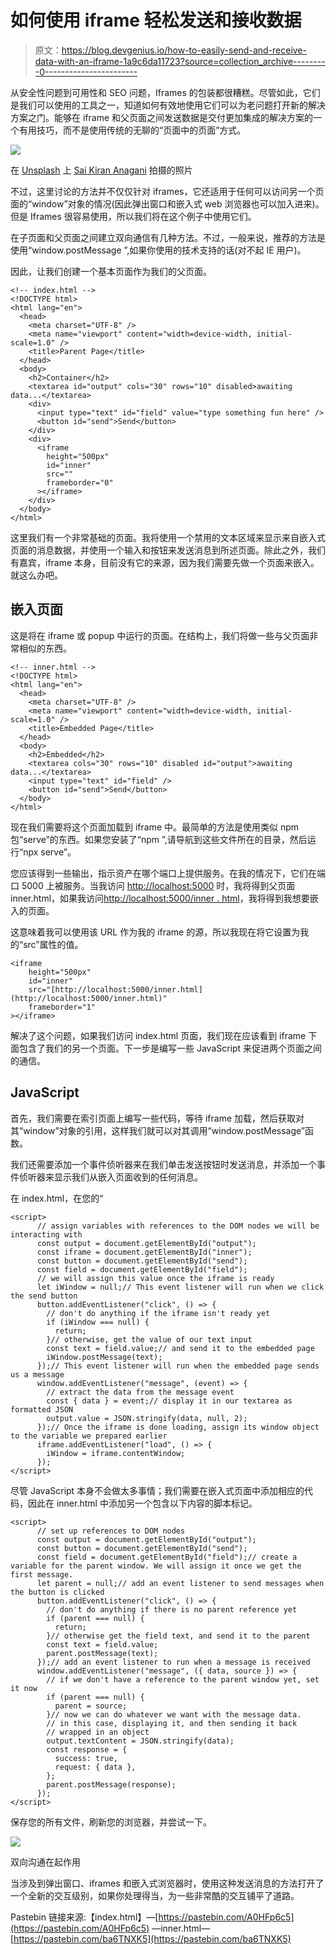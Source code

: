 # 如何使用 iframe 轻松发送和接收数据

> 原文：<https://blog.devgenius.io/how-to-easily-send-and-receive-data-with-an-iframe-1a9c6da11723?source=collection_archive---------0----------------------->

从安全性问题到可用性和 SEO 问题，Iframes 的包装都很糟糕。尽管如此，它们是我们可以使用的工具之一，知道如何有效地使用它们可以为老问题打开新的解决方案之门。能够在 iframe 和父页面之间发送数据是交付更加集成的解决方案的一个有用技巧，而不是使用传统的无聊的“页面中的页面”方式。

![](img/0f72f4a9e3ac3d50a333af037749fbb4.png)

在 [Unsplash](https://unsplash.com/s/photos/html?utm_source=unsplash&utm_medium=referral&utm_content=creditCopyText) 上 [Sai Kiran Anagani](https://unsplash.com/@_imkiran?utm_source=unsplash&utm_medium=referral&utm_content=creditCopyText) 拍摄的照片

不过，这里讨论的方法并不仅仅针对 iframes，它还适用于任何可以访问另一个页面的“window”对象的情况(因此弹出窗口和嵌入式 web 浏览器也可以加入进来)。但是 Iframes 很容易使用，所以我们将在这个例子中使用它们。

在子页面和父页面之间建立双向通信有几种方法。不过，一般来说，推荐的方法是使用“window.postMessage ”,如果你使用的技术支持的话(对不起 IE 用户)。

因此，让我们创建一个基本页面作为我们的父页面。

```
<!-- index.html -->
<!DOCTYPE html>
<html lang="en">
  <head>
    <meta charset="UTF-8" />
    <meta name="viewport" content="width=device-width, initial-scale=1.0" />
    <title>Parent Page</title>
  </head>
  <body>
    <h2>Container</h2>
    <textarea id="output" cols="30" rows="10" disabled>awaiting data...</textarea>
    <div>
      <input type="text" id="field" value="type something fun here" />
      <button id="send">Send</button>
    </div>
    <div>
      <iframe
        height="500px"
        id="inner"
        src=""
        frameborder="0"
      ></iframe>
    </div>
  </body>
</html>
```

这里我们有一个非常基础的页面。我将使用一个禁用的文本区域来显示来自嵌入式页面的消息数据，并使用一个输入和按钮来发送消息到所述页面。除此之外，我们有嘉宾，iframe 本身，目前没有它的来源，因为我们需要先做一个页面来嵌入。就这么办吧。

## 嵌入页面

这是将在 iframe 或 popup 中运行的页面。在结构上，我们将做一些与父页面非常相似的东西。

```
<!-- inner.html -->
<!DOCTYPE html>
<html lang="en">
  <head>
    <meta charset="UTF-8" />
    <meta name="viewport" content="width=device-width, initial-scale=1.0" />
    <title>Embedded Page</title>
  </head>
  <body>
    <h2>Embedded</h2>
    <textarea cols="30" rows="10" disabled id="output">awaiting data...</textarea>
    <input type="text" id="field" />
    <button id="send">Send</button>
  </body>
</html>
```

现在我们需要将这个页面加载到 iframe 中。最简单的方法是使用类似 npm 包“serve”的东西。如果您安装了“npm ”,请导航到这些文件所在的目录，然后运行“npx serve”。

您应该得到一些输出，指示资产在哪个端口上提供服务。在我的情况下，它们在端口 5000 上被服务。当我访问 [http://localhost:5000](http://localhost:5000) 时，我将得到父页面 inner.html，如果我访问[http://localhost:5000/inner . html](http://localhost:5000/inner.html)，我将得到我想要嵌入的页面。

这意味着我可以使用该 URL 作为我的 iframe 的源，所以我现在将它设置为我的“src”属性的值。

```
<iframe
    height="500px"
    id="inner"
    src="[http://localhost:5000/inner.html](http://localhost:5000/inner.html)"
    frameborder="1"
></iframe>
```

解决了这个问题，如果我们访问 index.html 页面，我们现在应该看到 iframe 下面包含了我们的另一个页面。下一步是编写一些 JavaScript 来促进两个页面之间的通信。

## JavaScript

首先，我们需要在索引页面上编写一些代码，等待 iframe 加载，然后获取对其“window”对象的引用，这样我们就可以对其调用“window.postMessage”函数。

我们还需要添加一个事件侦听器来在我们单击发送按钮时发送消息，并添加一个事件侦听器来显示我们从嵌入页面收到的任何消息。

在 index.html，在您的“

```
<script>
      // assign variables with references to the DOM nodes we will be interacting with
      const output = document.getElementById("output");
      const iframe = document.getElementById("inner");
      const button = document.getElementById("send");
      const field = document.getElementById("field");
      // we will assign this value once the iframe is ready
      let iWindow = null;// This event listener will run when we click the send button
      button.addEventListener("click", () => {
        // don't do anything if the iframe isn't ready yet
        if (iWindow === null) {
          return;
        }// otherwise, get the value of our text input
        const text = field.value;// and send it to the embedded page
        iWindow.postMessage(text);
      });// This event listener will run when the embedded page sends us a message
      window.addEventListener("message", (event) => {
        // extract the data from the message event
        const { data } = event;// display it in our textarea as formatted JSON
        output.value = JSON.stringify(data, null, 2);
      });// Once the iframe is done loading, assign its window object to the variable we prepared earlier
      iframe.addEventListener("load", () => {
        iWindow = iframe.contentWindow;
      });
</script>
```

尽管 JavaScript 本身不会做太多事情；我们需要在嵌入式页面中添加相应的代码，因此在 inner.html 中添加另一个包含以下内容的脚本标记。

```
<script>
      // set up references to DOM nodes
      const output = document.getElementById("output");
      const button = document.getElementById("send");
      const field = document.getElementById("field");// create a variable for the parent window. We will assign it once we get the first message.
      let parent = null;// add an event listener to send messages when the button is clicked
      button.addEventListener("click", () => {
        // don't do anything if there is no parent reference yet
        if (parent === null) {
          return;
        }// otherwise get the field text, and send it to the parent
        const text = field.value;
        parent.postMessage(text);
      });// add an event listener to run when a message is received
      window.addEventListener("message", ({ data, source }) => {
        // if we don't have a reference to the parent window yet, set it now
        if (parent === null) {
          parent = source;
        }// now we can do whatever we want with the message data.
        // in this case, displaying it, and then sending it back
        // wrapped in an object
        output.textContent = JSON.stringify(data);
        const response = {
          success: true,
          request: { data },
        };
        parent.postMessage(response);
      });
</script>
```

保存您的所有文件，刷新您的浏览器，并尝试一下。

![](img/33fd9c1d3c503fd0e995f67c4dea9229.png)

双向沟通在起作用

当涉及到弹出窗口、iframes 和嵌入式浏览器时，使用这种发送消息的方法打开了一个全新的交互级别，如果你处理得当，为一些非常酷的交互铺平了道路。

Pastebin 链接来源:【index.html】—[https://pastebin.com/A0HFp6c5](https://pastebin.com/A0HFp6c5)
—inner.html—[https://pastebin.com/ba6TNXK5](https://pastebin.com/ba6TNXK5)